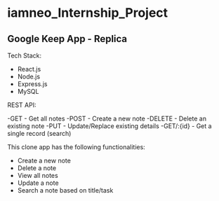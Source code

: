 # iamneo_Internship_Project
Google Keep App - Replica
-------------------------------------------
Tech Stack:
- React.js
- Node.js
- Express.js
- MySQL

REST API:

-GET - Get all notes 
-POST - Create a new note
-DELETE - Delete an existing note
-PUT - Update/Replace existing details 
-GET/:{id} - Get a single record (search)

This clone app has the following functionalities:
- Create a new note
- Delete a note
- View all notes
- Update a note
- Search a note based on title/task
